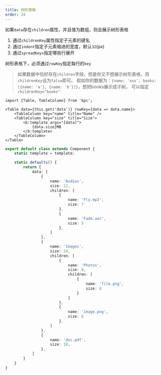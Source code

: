 ```yaml
---
title: 树形表格
order: 24
---
```


如果`data`存在`children`属性，并且值为数组，则会展示树形表格

1. 通过`childrenKey`属性指定子元素的键名
2. 通过`indent`指定子元素缩进的宽度，默认`32`(px)
3. 通过`spreadKeys`指定哪些行展开

树形表格下，必须通过`rowKey`指定每行的`key`

> 如果数据中恰好存在`children`字段，但是你又不想展示树形表格，将`childrenKey`设为`false`即可。
> 假如你的数据为：`{name: 'xxx', books: [{name: 'a'}, {name: 'b'}]}`，想把books展示成子树，
> 可以指定`childrenKey="books"`

```vdt
import {Table, TableColumn} from 'kpc';

<Table data={this.get('data')} rowKey={data => data.name}>
    <TableColumn key="name" title="Name" />
    <TableColumn key="size" title="Size">
        <b:template args="[data]">
            {data.size}MB
        </b:template>
    </TableColumn>
</Table>
```

```ts
export default class extends Component {
    static template = template;

    static defaults() {
        return {
            data: [
                {
                    name: 'Audios', 
                    size: 12,
                    children: [
                        {
                            name: 'Fly.mp3',
                            size: 7 
                        },
                        {
                            name: 'Fade.aac',
                            size: 5
                        },
                    ]
                },
                {
                    name: 'Images', 
                    size: 14,
                    children: [
                        {
                            name: 'Photos',
                            size: 8,
                            children: [
                                {
                                    name: 'file.png',
                                    size: 8  
                                }
                            ]
                        },
                        {
                            name: 'image.png',
                            size: 6 
                        },
                    ]
                },
                {
                    name: 'doc.pdf', 
                    size: 18,
                },
            ]
        }
    }
}
```
